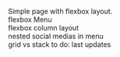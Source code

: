 Simple page with flexbox layout.  
flexbox Menu  
flexbox column layout  
nested social medias in menu      
grid vs stack 
to do: last updates